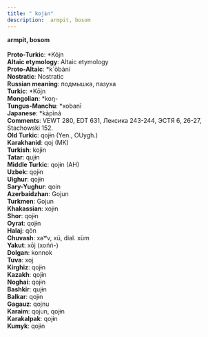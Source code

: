 ```yaml
---
title: " kojɨn"
description:  armpit, bosom
---
```

<p data-pagefind-weight="0.5">
<strong> armpit, bosom</strong><br><br>
<strong>Proto-Turkic</strong>:  *Kōjn<br>
<strong>Altaic etymology</strong>:  Altaic etymology<br>
<strong> Proto-Altaic</strong>:  *k`òbàni<br>
<strong>Nostratic</strong>:  Nostratic<br>
<strong>Russian meaning</strong>:  подмышка, пазуха<br>
<strong>Turkic</strong>:  *Kōjn<br>
<strong>Mongolian</strong>:  *koŋ-<br>
<strong>Tungus-Manchu</strong>:  *xobanī<br>
<strong>Japanese</strong>:  *kàpìná<br>
<strong>Comments</strong>:  VEWT 280, EDT 631, Лексика 243-244, ЭСТЯ 6, 26-27, Stachowski 152.<br>
<strong>Old Turkic</strong>:  qojɨn (Yen., OUygh.)<br>
<strong>Karakhanid</strong>:  qoj (MK)<br>
<strong>Turkish</strong>:  kojɨn<br>
<strong>Tatar</strong>:  qujɨn<br>
<strong>Middle Turkic</strong>:  qojɨn (AH)<br>
<strong>Uzbek</strong>:  qọjɨn<br>
<strong>Uighur</strong>:  qojɨn<br>
<strong>Sary-Yughur</strong>:  qoin<br>
<strong>Azerbaidzhan</strong>:  Gojun<br>
<strong>Turkmen</strong>:  Gojun<br>
<strong>Khakassian</strong>:  xojɨn<br>
<strong>Shor</strong>:  qojɨn<br>
<strong>Oyrat</strong>:  qojɨn<br>
<strong>Halaj</strong>:  qōn<br>
<strong>Chuvash</strong>:  xǝʷv, xü, dial. xüm<br>
<strong>Yakut</strong>:  xōj (xońń-)<br>
<strong>Dolgan</strong>:  konnok<br>
<strong>Tuva</strong>:  xoj<br>
<strong>Kirghiz</strong>:  qojɨn<br>
<strong>Kazakh</strong>:  qojɨn<br>
<strong>Noghai</strong>:  qojɨn<br>
<strong>Bashkir</strong>:  qujɨn<br>
<strong>Balkar</strong>:  qojɨn<br>
<strong>Gagauz</strong>:  qojnu<br>
<strong>Karaim</strong>:  qojun, qojɨn<br>
<strong>Karakalpak</strong>:  qojɨn<br>
<strong>Kumyk</strong>:  qojɨn<br>

</p>

